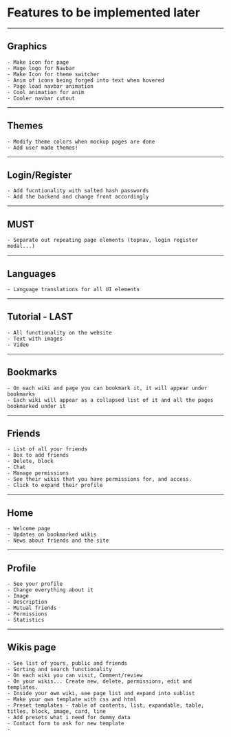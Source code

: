 # Features to be implemented later
---
## Graphics
    - Make icon for page
    - Mage logo for Navbar
    - Make Icon for theme switcher
    - Anim of icons being forged into text when hovered
    - Page load navbar animation
    - Cool animation for anim
    - Cooler navbar cutout
---
## Themes
    - Modify theme colors when mockup pages are done
    - Add user made themes!
---
## Login/Register
    - Add fucntionality with salted hash passwords
    - Add the backend and change front accordingly
---
## MUST
    - Separate out repeating page elements (topnav, login register modal...)
---
## Languages
    - Language translations for all UI elements
---
## Tutorial - LAST
    - All functionality on the website
    - Text with images
    - Video
---
## Bookmarks 
    - On each wiki and page you can bookmark it, it will appear under bookmarks
    - Each wiki will appear as a collapsed list of it and all the pages bookmarked under it
---
## Friends
    - List of all your friends
    - Box to add friends
    - Delete, block
    - Chat
    - Manage permissions 
    - See their wikis that you have permissions for, and access.
    - Click to expand their profile
---
## Home
    - Welcome page 
    - Updates on bookmarked wikis
    - News about friends and the site
---
## Profile
    - See your profile
    - Change everything about it
    - Image
    - Description
    - Mutual friends
    - Permissions
    - Statistics
---
## Wikis page
    - See list of yours, public and friends
    - Sorting and search functionality
    - On each wiki you can visit, Comment/review
    - On your wikis... Create new, delete, permissions, edit and templates.
    - Inside your own wiki, see page list and expand into sublist
    - Make your own template with css and html
    - Preset templates - table of contents, list, expandable, table, titles, block, image, card, line
    - Add presets what i need for dummy data
    - Contact form to ask for new template
    - 